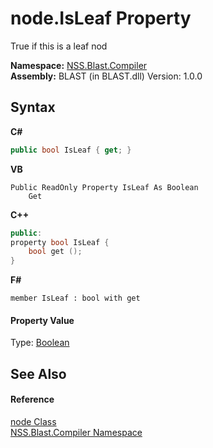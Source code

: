 # node.IsLeaf Property 
 

True if this is a leaf nod

**Namespace:**&nbsp;<a href="26a25caa-f50b-92ad-f15c-dbb9db1493ae">NSS.Blast.Compiler</a><br />**Assembly:**&nbsp;BLAST (in BLAST.dll) Version: 1.0.0

## Syntax

**C#**<br />
``` C#
public bool IsLeaf { get; }
```

**VB**<br />
``` VB
Public ReadOnly Property IsLeaf As Boolean
	Get
```

**C++**<br />
``` C++
public:
property bool IsLeaf {
	bool get ();
}
```

**F#**<br />
``` F#
member IsLeaf : bool with get

```


#### Property Value
Type: <a href="https://docs.microsoft.com/dotnet/api/system.boolean" target="_blank" rel="noopener noreferrer">Boolean</a>

## See Also


#### Reference
<a href="7dc9b7e9-64ad-f224-ae1a-4e6639739f56">node Class</a><br /><a href="26a25caa-f50b-92ad-f15c-dbb9db1493ae">NSS.Blast.Compiler Namespace</a><br />
